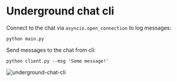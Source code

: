 # Underground chat cli

Connect to the chat via `asyncio.open_connection` to log messages:

```shell
python main.py
```

Send messages to the chat from cli:

```shell
python client.py --msg 'Some message!'
```

![underground-chat-cli](https://user-images.githubusercontent.com/13550539/126880237-6efa048d-5f3c-4612-8ffd-10da34b39dc3.png)
